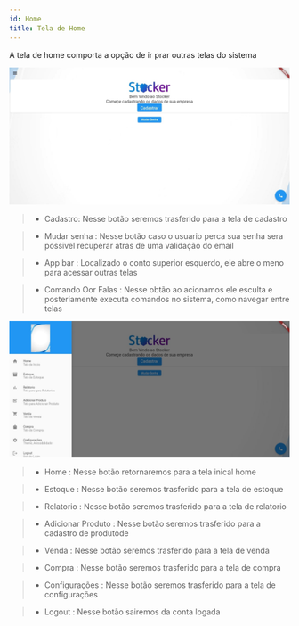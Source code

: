 ```yaml
---
id: Home
title: Tela de Home
---
```


A tela de home comporta a opção de ir prar outras telas do sistema

![TelaHome](TelaHome.jpg)

>* Cadastro: 
    Nesse botão seremos trasferido para a tela de cadastro

>* Mudar senha : 
    Nesse botão caso o usuario perca sua senha sera possivel recuperar atras de uma validação do email

>* App bar : 
    Localizado o conto superior esquerdo, ele abre o meno para acessar outras telas

>* Comando Oor Falas :
    Nesse obtão ao acionamos ele esculta e posteriamente executa comandos no sistema, como navegar entre telas

    
![TelaAppBar](AppBar.jpg)

>* Home :
    Nesse botão retornaremos para a tela inical home

>* Estoque :
    Nesse botão seremos trasferido para a tela de estoque

>* Relatorio :
    Nesse botão seremos trasferido para a tela de relatorio

>* Adicionar Produto : 
    Nesse botão seremos trasferido para a cadastro de produtode 

>* Venda :
    Nesse botão seremos trasferido para a tela de venda

>* Compra :
    Nesse botão seremos trasferido para a tela de compra

>* Configurações :
    Nesse botão seremos trasferido para a tela de configurações

>* Logout :
    Nesse botão sairemos da conta logada
